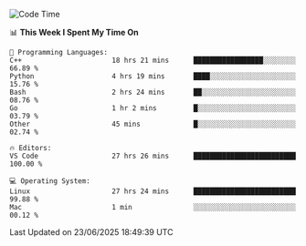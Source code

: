 
<!--START_SECTION:waka-->
![Code Time](http://img.shields.io/badge/Code%20Time-3%2C535%20hrs%2024%20mins-blue)

📊 **This Week I Spent My Time On** 

```text
💬 Programming Languages: 
C++                      18 hrs 21 mins      █████████████████░░░░░░░░   66.89 % 
Python                   4 hrs 19 mins       ████░░░░░░░░░░░░░░░░░░░░░   15.76 % 
Bash                     2 hrs 24 mins       ██░░░░░░░░░░░░░░░░░░░░░░░   08.76 % 
Go                       1 hr 2 mins         █░░░░░░░░░░░░░░░░░░░░░░░░   03.79 % 
Other                    45 mins             █░░░░░░░░░░░░░░░░░░░░░░░░   02.74 % 

🔥 Editors: 
VS Code                  27 hrs 26 mins      █████████████████████████   100.00 % 

💻 Operating System: 
Linux                    27 hrs 24 mins      █████████████████████████   99.88 % 
Mac                      1 min               ░░░░░░░░░░░░░░░░░░░░░░░░░   00.12 % 
```


 Last Updated on 23/06/2025 18:49:39 UTC
<!--END_SECTION:waka-->

